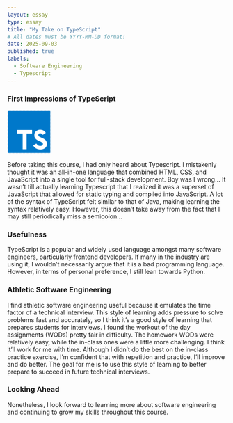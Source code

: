 ```yaml
---
layout: essay
type: essay
title: "My Take on TypeScript"
# All dates must be YYYY-MM-DD format!
date: 2025-09-03
published: true
labels:
  - Software Engineering
  - Typescript
---
```

<h3>First Impressions of TypeScript</h3>
<p>
  <img width="100px" class="rounded float-start pe-4" src="../img/typescript_logo.png">
</p>
<p>
Before taking this course, I had only heard about Typescript. I mistakenly thought it was an all-in-one language that combined HTML, CSS, and JavaScript into a single tool for full-stack development. Boy was I wrong… It wasn’t till actually learning Typescript that I realized it was a superset of JavaScript that allowed for static typing and compiled into JavaScript. A lot of the syntax of TypeScript felt similar to that of Java, making learning the syntax relatively easy. However, this doesn’t take away from the fact that I may still periodically miss a semicolon…
</p>

<h3>Usefulness</h3>
TypeScript is a popular and widely used language amongst many software engineers, particularly frontend developers. If many in the industry are using it, I wouldn’t necessarily argue that it is a bad programming language. However, in terms of personal preference, I still lean towards Python.

<h3>Athletic Software Engineering</h3>
I find athletic software engineering useful because it emulates the time factor of a technical interview. This style of learning adds pressure to solve problems fast and accurately, so I think it’s a good style of learning that prepares students for interviews. I found the workout of the day assignments (WODs) pretty fair in difficulty. The homework WODs were relatively easy, while the in-class ones were a little more challenging. I think it’ll work for me with time. Although I didn’t do the best on the in-class practice exercise, I’m confident that with repetition and practice, I’ll improve and do better. The goal for me is to use this style of learning to better prepare to succeed in future technical interviews.

<h3>Looking Ahead</h3>
Nonetheless, I look forward to learning more about software engineering and continuing to grow my skills throughout this course.


